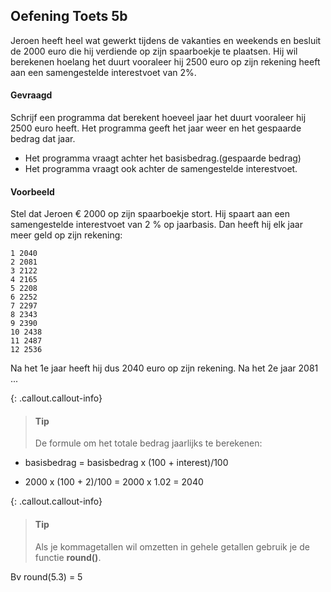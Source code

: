 ## Oefening Toets 5b
Jeroen heeft heel wat gewerkt tijdens de vakanties en weekends en besluit de 2000 euro die hij verdiende op zijn spaarboekje te plaatsen. Hij wil berekenen hoelang het duurt vooraleer hij 2500 euro op zijn rekening heeft aan een samengestelde interestvoet van 2%.

#### Gevraagd

Schrijf een programma dat berekent hoeveel jaar het duurt vooraleer hij 2500 euro heeft. Het programma geeft het jaar weer en het gespaarde bedrag dat jaar. 
* Het programma vraagt achter het basisbedrag.(gespaarde bedrag) 
* Het programma vraagt ook achter de samengestelde interestvoet.

#### Voorbeeld
Stel dat Jeroen € 2000 op zijn spaarboekje stort. Hij spaart aan een samengestelde interestvoet van 2 % op jaarbasis. Dan heeft hij elk jaar meer geld op zijn rekening:

```
1 2040
2 2081
3 2122
4 2165
5 2208
6 2252
7 2297
8 2343
9 2390
10 2438
11 2487
12 2536
```
Na het 1e jaar heeft hij dus 2040 euro op zijn rekening.
Na het 2e jaar 2081 ...

{: .callout.callout-info}
> #### Tip
> De formule om het totale bedrag jaarlijks te berekenen: 
* basisbedrag = basisbedrag x (100 + interest)/100 

* 2000 x (100 + 2)/100 = 2000 x 1.02 = 2040

{: .callout.callout-info}
> #### Tip
> Als je kommagetallen wil omzetten in gehele getallen gebruik je de functie **round()**. 

Bv round(5.3) = 5

